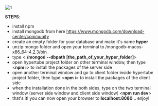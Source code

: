 ![1](pics/hypertube.gif)

**STEPS**:
- install npm
- install mongodb from here https://www.mongodb.com/download-center/community
- create an empty folder for your database and make it's name **hyper**
- unzip mongo folder and open your terminal to /mongodb-macos-x86_64-4.2.3/bin
- type <**./mongod --dbpath [the_path_of_your_hyper_folder]**>
- open hypertube project folder on other terminal window, then type <**npm i**> to install the packages of the server side
- open another terminal window and go to client folder inside hypertube project folder, then type <**npm i**> to install the packages of the client side
- when the installation done in the both sides, type on the two terminal window (server side window and client side window) <**npm run dev**>
- that's it! you can now open your browser to **localhost:8080** .. enjoy!
